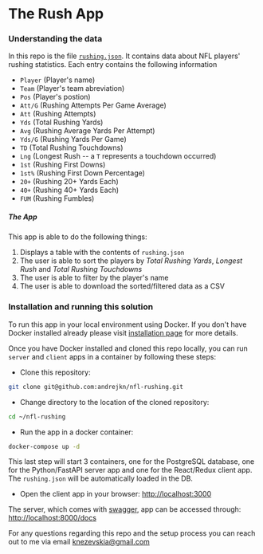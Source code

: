 # The Rush App

### Understanding the data
In this repo is the file [`rushing.json`](/rushing.json). It contains data about NFL players' rushing statistics. Each entry contains the following information
* `Player` (Player's name)
* `Team` (Player's team abreviation)
* `Pos` (Player's postion)
* `Att/G` (Rushing Attempts Per Game Average)
* `Att` (Rushing Attempts)
* `Yds` (Total Rushing Yards)
* `Avg` (Rushing Average Yards Per Attempt)
* `Yds/G` (Rushing Yards Per Game)
* `TD` (Total Rushing Touchdowns)
* `Lng` (Longest Rush -- a `T` represents a touchdown occurred)
* `1st` (Rushing First Downs)
* `1st%` (Rushing First Down Percentage)
* `20+` (Rushing 20+ Yards Each)
* `40+` (Rushing 40+ Yards Each)
* `FUM` (Rushing Fumbles)

##### The App
This app is able to do the following things:
1. Displays a table with the contents of `rushing.json`
2. The user is able to sort the players by _Total Rushing Yards_, _Longest Rush_ and _Total Rushing Touchdowns_
3. The user is able to filter by the player's name
4. The user is able to download the sorted/filtered data as a CSV


### Installation and running this solution
To run this app in your local environment using Docker.
If you don't have Docker installed already please visit [installation page](https://docs.docker.com/install/) for more details.

Once you have Docker installed and cloned this repo locally,
you can run `server` and `client` apps in a container by following these steps:

* Clone this repository:
```bash
git clone git@github.com:andrejkn/nfl-rushing.git
```

* Change directory to the location of the cloned repository:
```bash
cd ~/nfl-rushing
```

* Run the app in a docker container:
```bash
docker-compose up -d
```
This last step will start 3 containers, one for the PostgreSQL database,
one for the Python/FastAPI server app and one for the React/Redux client
app.
The `rushing.json` will be automatically loaded in the DB.

* Open the client app in your browser:
[http://localhost:3000](http://localhost:3000)

The server, which comes with [swagger](https://swagger.io/), app can be accessed through:
[http://localhost:8000/docs](http://localhost:8000/docs)

For any questions regarding this repo and the setup process you can reach out
to me via email [knezevskia@gmail.com](mailto:knezevskia@gmail.com)

